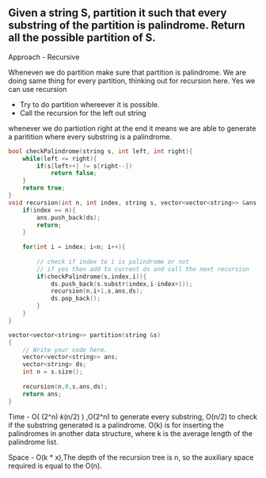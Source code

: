 ## Given a string S, partition it such that every substring of the partition is palindrome. Return all the possible partition of S.

Approach - Recursive

Wheneven we do partition make sure that partition is palindrome. We are doing same thing for every partition, thinking out for recursion here. Yes we can use recursion

- Try to do partition whereever it is possible.
- Call the recursion for the left out string

whenever we do partiotion right at the end it means we are able to generate a paritition where every substring is a palindrome.

```c++
bool checkPalindrome(string s, int left, int right){
    while(left <= right){
        if(s[left++] != s[right--])
            return false;
    }
    return true;
}
void recursion(int n, int index, string s, vector<vector<string>> &ans, vector<string> &ds){
    if(index == n){
        ans.push_back(ds);
        return;
    }
    
    for(int i = index; i<n; i++){
        
        // check if index to i is palindrome or not
        // if yes then add to current ds and call the next recursion
        if(checkPalindrome(s,index,i)){
            ds.push_back(s.substr(index,i-index+1));
            recursion(n,i+1,s,ans,ds);
            ds.pop_back();
        }
    }
}

vector<vector<string>> partition(string &s) 
{
    // Write your code here.
    vector<vector<string>> ans;
    vector<string> ds;
    int n = s.size();
    
    recursion(n,0,s,ans,ds);
    return ans;
}
```
Time - O( (2^n) *k*(n/2) ) ,O(2^n) to generate every substring, O(n/2)  to check if the substring generated is a palindrome. O(k) is for inserting the palindromes in another data structure, where k  is the average length of the palindrome list.

Space - O(k * x),The depth of the recursion tree is n, so the auxiliary space required is equal to the O(n).
